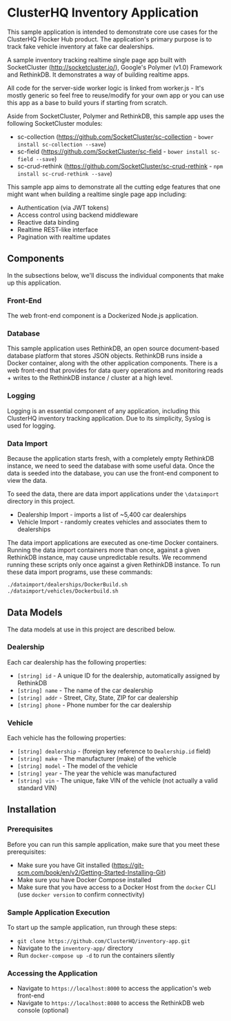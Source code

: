 # ClusterHQ Inventory Application

This sample application is intended to demonstrate core use cases for the ClusterHQ Flocker Hub product.
The application's primary purpose is to track fake vehicle inventory at fake car dealerships.

A sample inventory tracking realtime single page app built with SocketCluster (http://socketcluster.io/), Google's Polymer (v1.0) Framework and RethinkDB.
It demonstrates a way of building realtime apps.

All code for the server-side worker logic is linked from worker.js - It's mostly generic so feel free to reuse/modify for your own app
or you can use this app as a base to build yours if starting from scratch.

Aside from SocketCluster, Polymer and RethinkDB, this sample app uses the following SocketCluster modules:
- sc-collection (https://github.com/SocketCluster/sc-collection - ```bower install sc-collection --save```)
- sc-field (https://github.com/SocketCluster/sc-field - ```bower install sc-field --save```)
- sc-crud-rethink (https://github.com/SocketCluster/sc-crud-rethink - ```npm install sc-crud-rethink --save```)

This sample app aims to demonstrate all the cutting edge features that one might want when
building a realtime single page app including:

- Authentication (via JWT tokens)
- Access control using backend middleware
- Reactive data binding
- Realtime REST-like interface
- Pagination with realtime updates

## Components

In the subsections below, we'll discuss the individual components that make up this application.

### Front-End

The web front-end component is a Dockerized Node.js application.

### Database

This sample application uses RethinkDB, an open source document-based database platform that stores JSON objects.
RethinkDB runs inside a Docker container, along with the other application components.
There is a web front-end that provides for data query operations and monitoring reads + writes to the RethinkDB instance / cluster at a high level.  

### Logging

Logging is an essential component of any application, including this ClusterHQ inventory tracking application. 
Due to its simplicity, Syslog is used for logging.

### Data Import

Because the application starts fresh, with a completely empty RethinkDB instance, we need to seed the database with some useful data.
Once the data is seeded into the database, you can use the front-end component to view the data.

To seed the data, there are data import applications under the `\dataimport` directory in this project.

- Dealership Import - imports a list of ~5,400 car dealerships
- Vehicle Import - randomly creates vehicles and associates them to dealerships

The data import applications are executed as one-time Docker containers.
Running the data import containers more than once, against a given RethinkDB instance, may cause unpredictable results.
We recommend running these scripts only once against a given RethinkDB instance. 
To run these data import programs, use these commands:

```bash
./dataimport/dealerships/DockerBuild.sh
./dataimport/vehicles/Dockerbuild.sh
```

## Data Models

The data models at use in this project are described below.

### Dealership

Each car dealership has the following properties:

- `[string] id` - A unique ID for the dealership, automatically assigned by RethinkDB
- `[string] name` - The name of the car dealership
- `[string] addr` - Street, City, State, ZIP for car dealership
- `[string] phone` - Phone number for the car dealership

### Vehicle

Each vehicle has the following properties:

- `[string] dealership` - (foreign key reference to `Dealership.id` field)
- `[string] make` - The manufacturer (make) of the vehicle 
- `[string] model` - The model of the vehicle
- `[string] year` - The year the vehicle was manufactured
- `[string] vin` - The unique, fake VIN of the vehicle (not actually a valid standard VIN)

## Installation

### Prerequisites

Before you can run this sample application, make sure that you meet these prerequisites:

- Make sure you have Git installed (https://git-scm.com/book/en/v2/Getting-Started-Installing-Git)
- Make sure you have Docker Compose installed
- Make sure that you have access to a Docker Host from the `docker` CLI (use `docker version` to confirm connectivity)

### Sample Application Execution

To start up the sample application, run through these steps:

- ```git clone https://github.com/ClusterHQ/inventory-app.git```
- Navigate to the `inventory-app/` directory
- Run `docker-compose up -d` to run the containers silently

### Accessing the Application

- Navigate to `https://localhost:8000` to access the application's web front-end
- Navigate to `https://localhost:8080` to access the RethinkDB web console (optional)
